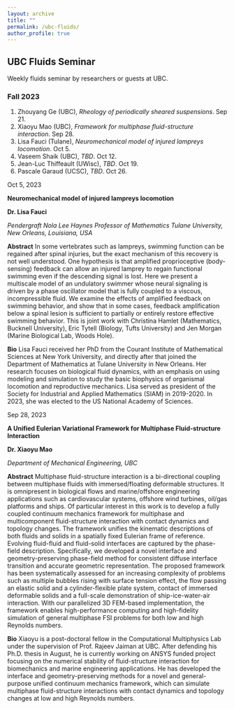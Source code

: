 ```yaml
---
layout: archive
title: ""
permalink: /ubc-fluids/
author_profile: true
---
```


## UBC Fluids Seminar
Weekly fluids seminar by researchers or guests at UBC.

### Fall 2023

1. Zhouyang Ge (UBC), *Rheology of periodically sheared suspensions*. Sep 21.
2. Xiaoyu Mao (UBC), *Framework for multiphase fluid-structure interaction*. Sep 28.
3. Lisa Fauci (Tulane), *Neuromechanical model of injured lampreys locomotion*. Oct 5.
4. Vaseem Shaik (UBC), *TBD*. Oct 12.
5. Jean-Luc Thiffeault (UWisc), *TBD*. Oct 19.
6. Pascale Garaud (UCSC), *TBD*. Oct 26.


Oct 5, 2023

**Neuromechanical model of injured lampreys locomotion**

**Dr. Lisa Fauci**

*Pendergraft Nola Lee Haynes Professor of Mathematics*
*Tulane University, New Orleans, Louisiana, USA* 

**Abstract**
In some vertebrates such as lampreys, swimming function can be regained after spinal injuries, but the exact mechanism of this recovery is not well understood. One hypothesis is that amplified proprioceptive (body-sensing) feedback can allow an injured lamprey to regain functional swimming even if the descending signal is lost. Here we present a multiscale model of an undulatory swimmer whose neural signaling is driven by a phase oscillator model that is fully coupled to a viscous, incompressible fluid. We examine the effects of amplified feedback on swimming behavior, and show that in some cases, feedback amplification below a spinal lesion is sufficient to partially or entirely restore effective swimming behavior. This is joint work with Christina Hamlet (Mathematics, Bucknell University), Eric Tytell (Biology, Tufts University) and Jen Morgan (Marine Biological Lab, Woods Hole). 

**Bio**
Lisa Fauci received her PhD from the Courant Institute of Mathematical Sciences at New York University, and directly after that joined the Department of Mathematics at Tulane University in New Orleans. Her research focuses on biological fluid dynamics, with an emphasis on using modeling and simulation to study the basic biophysics of organismal locomotion and reproductive mechanics. Lisa served as president of the Society for Industrial and Applied Mathematics (SIAM) in 2019-2020.  In 2023, she was elected to the US National Academy of Sciences. 


Sep 28, 2023

**A Unified Eulerian Variational Framework for Multiphase Fluid-structure Interaction**

**Dr. Xiaoyu Mao**

*Department of Mechanical Engineering, UBC*

**Abstract**
Multiphase fluid-structure interaction is a bi-directional coupling between multiphase fluids with immersed/floating deformable structures. It is omnipresent in biological flows and marine/offshore engineering applications such as cardiovascular systems, offshore wind turbines, oil/gas platforms and ships. Of particular interest in this work is to develop a fully coupled continuum mechanics framework for multiphase and multicomponent fluid-structure interaction with contact dynamics and topology changes.  The framework unifies the kinematic descriptions of both fluids and solids in a spatially fixed Eulerian frame of reference. Evolving fluid-fluid and fluid-solid interfaces are captured by the phase-field description. Specifically, we developed a novel interface and geometry-preserving phase-field method for consistent diffuse interface transition and accurate geometric representation. The proposed framework has been systematically assessed for an increasing complexity of problems such as multiple bubbles rising with surface tension effect, the flow passing an elastic solid and a cylinder-flexible plate system, contact of immersed deformable solids and a full-scale demonstration of ship-ice-water-air interaction. With our parallelized 3D FEM-based implementation, the framework enables high-performance computing and high-fidelity simulation of general multiphase FSI problems for both low and high Reynolds numbers. 

**Bio**
Xiaoyu is a post-doctoral fellow in the Computational Multiphysics Lab under the supervision of Prof. Rajeev Jaiman at UBC. After defending his Ph.D. thesis in August, he is currently working on ANSYS funded project focusing on the numerical stability of fluid-structure interaction for biomechanics and marine engineering applications. He has developed the interface and geometry-preserving methods for a novel and general-purpose unified continuum mechanics framework, which can simulate multiphase fluid-structure interactions with contact dynamics and topology changes at low and high Reynolds numbers. 
  
